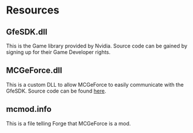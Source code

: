 # Resources

## GfeSDK.dll
This is the Game library provided by Nvidia. Source code can be gained by signing up for their Game Developer rights.

## MCGeForce.dll
This is a custom DLL to allow MCGeForce to easily communicate with the GfeSDK. Source code can be found [here](https://github.com/SLLCoding/MCGeForce-Core).

## mcmod.info
This is a file telling Forge that MCGeForce is a mod.